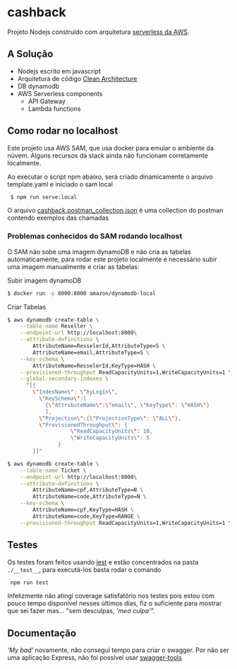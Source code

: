 # cashback


Projeto Nodejs construído com arquitetura [serverless da AWS](https://aws.amazon.com/pt/serverless/).

## A Solução
* Nodejs escrito em javascript
* Arquitetura de código [Clean Architecture](https://blog.cleancoder.com/uncle-bob/2012/08/13/the-clean-architecture.html)
* DB dynamodb
* AWS Serverless components
  * API Gateway
  * Lambda functions

## Como rodar no localhost
Este projeto usa AWS SAM, que usa docker para emular o ambiente da núvem.
Alguns recursos da stack ainda não funcionam corretamente localmente.

Ao executar o script npm abaixo, será criado dinamicamente o arquivo template.yaml e iniciado o sam local
```bash
 $ npm run serve:local
```
O arquivo [cashback.postman_collection.json](./cashback.postman_collection.json) é uma collection do postman contendo exemplos das chamadas

### Problemas conhecidos do SAM rodando localhost

O SAM não sobe uma imagem dynamoDB e não cria as tabelas automaticamente, para rodar este projeto localmente é necessário subir uma imagem manualmente e criar as tabelas:

Subir imagem dynamoDB
```bash
$ docker run -p 8000:8000 amazon/dynamodb-local
```
Criar Tabelas
```bash
$ aws dynamodb create-table \
    --table-name Reseller \
    --endpoint-url http://localhost:8000\
    --attribute-definitions \
        AttributeName=ResselerId,AttributeType=S \
        AttributeName=email,AttributeType=S \
    --key-schema \
        AttributeName=ResselerId,KeyType=HASH \
    --provisioned-throughput ReadCapacityUnits=1,WriteCapacityUnits=1 \
    --global-secondary-indexes \
      "[{
        \"IndexName\": \"byLogin\",
          \"KeySchema\":[
            {\"AttributeName\":\"email\", \"KeyType\": \"HASH\"}
            ],
          \"Projection\":{\"ProjectionType\": \"ALL\"},
          \"ProvisionedThroughput\": {
                    \"ReadCapacityUnits\": 10,
                    \"WriteCapacityUnits\": 5
                }
        }]"
```
```bash
$ aws dynamodb create-table \
    --table-name Ticket \
    --endpoint-url http://localhost:8000\
    --attribute-definitions \
        AttributeName=cpf,AttributeType=N \
        AttributeName=code,AttributeType=N \
    --key-schema \
        AttributeName=cpf,KeyType=HASH \
        AttributeName=code,KeyType=RANGE \
    --provisioned-throughput ReadCapacityUnits=1,WriteCapacityUnits=1 \
```

## Testes
Os testes foram feitos usando [jest](https://jestjs.io/) e estão concentrados na pasta ```./__test__```, para executá-los basta rodar o comando
``` bash
 npm run test
 ```

Infelizmente não atingi coverage satisfatório nos testes pois estou com pouco tempo disponível nesses últimos dias, fiz o suficiente para mostrar que sei fazer mas... "sem desculpas, *'mea culpa'*".

## Documentação

*'My bad'* novamente, não consegui tempo para criar o swagger.
Por não ser uma aplicação Express, não foi possível usar [swagger-tools](https://www.npmjs.com/package/swagger-tools)